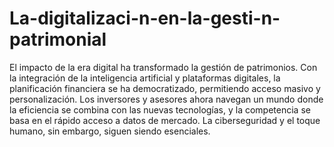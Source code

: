 # La-digitalizaci-n-en-la-gesti-n-patrimonial
El impacto de la era digital ha transformado la gestión de patrimonios. Con la integración de la inteligencia artificial y plataformas digitales, la planificación financiera se ha democratizado, permitiendo acceso masivo y personalización. Los inversores y asesores ahora navegan un mundo donde la eficiencia se combina con las nuevas tecnologías, y la competencia se basa en el rápido acceso a datos de mercado. La ciberseguridad y el toque humano, sin embargo, siguen siendo esenciales.

